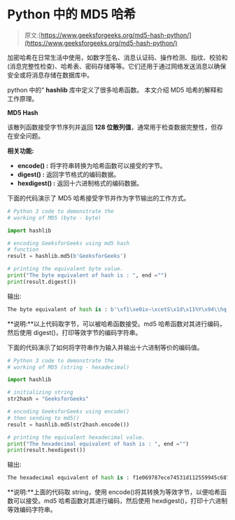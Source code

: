 # Python 中的 MD5 哈希

> 原文:[https://www.geeksforgeeks.org/md5-hash-python/](https://www.geeksforgeeks.org/md5-hash-python/)

加密哈希在日常生活中使用，如数字签名、消息认证码、操作检测、指纹、校验和(消息完整性检查)、哈希表、密码存储等等。它们还用于通过网络发送消息以确保安全或将消息存储在数据库中。

python 中的“ **hashlib** 库中定义了很多哈希函数。
本文介绍 MD5 哈希的解释和工作原理。

**MD5 Hash**

该散列函数接受字节序列并返回 **128 位散列值**，通常用于检查数据完整性，但存在安全问题。

**相关功能:**

*   **encode() :** 将字符串转换为哈希函数可以接受的字节。
*   **digest() :** 返回字节格式的编码数据。
*   **hexdigest() :** 返回十六进制格式的编码数据。

下面的代码演示了 MD5 哈希接受字节并作为字节输出的工作方式。

```py
# Python 3 code to demonstrate the 
# working of MD5 (byte - byte)

import hashlib

# encoding GeeksforGeeks using md5 hash
# function 
result = hashlib.md5(b'GeeksforGeeks')

# printing the equivalent byte value.
print("The byte equivalent of hash is : ", end ="")
print(result.digest())
```

输出:

```py
The byte equivalent of hash is : b'\xf1\xe0ix~\xcetS\x1d\x11%Y\x94\\hq'

```

**说明:**以上代码取字节，可以被哈希函数接受。md5 哈希函数对其进行编码，然后使用 digest()，打印等效字节的编码字符串。

下面的代码演示了如何将字符串作为输入并输出十六进制等价的编码值。

```py
# Python 3 code to demonstrate the 
# working of MD5 (string - hexadecimal)

import hashlib

# initializing string
str2hash = "GeeksforGeeks"

# encoding GeeksforGeeks using encode()
# then sending to md5()
result = hashlib.md5(str2hash.encode())

# printing the equivalent hexadecimal value.
print("The hexadecimal equivalent of hash is : ", end ="")
print(result.hexdigest())
```

输出:

```py
The hexadecimal equivalent of hash is : f1e069787ece74531d112559945c6871

```

**说明:**上面的代码取 string，使用 encode()将其转换为等效字节，以便哈希函数可以接受。md5 哈希函数对其进行编码，然后使用 hexdigest()，打印十六进制等效编码字符串。